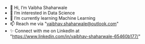 - 👋 Hi, I’m Vaibha Shaharwale
- 👀 I’m interested in Data Science
- 🌱 I’m currently learning Machine Learning
- 📫 Reach me via "vaibhav.shaharwale@outlook.com"
- ✨ Connect with me on LinkedIn at "https://www.linkedin.com/in/vaibhav-shaharwale-65460b177/"

<!---
vaibhav-shaharwale/vaibhav-shaharwale is a ✨ special ✨ repository because its `README.md` (this file) appears on your GitHub profile.
You can click the Preview link to take a look at your changes.
--->
